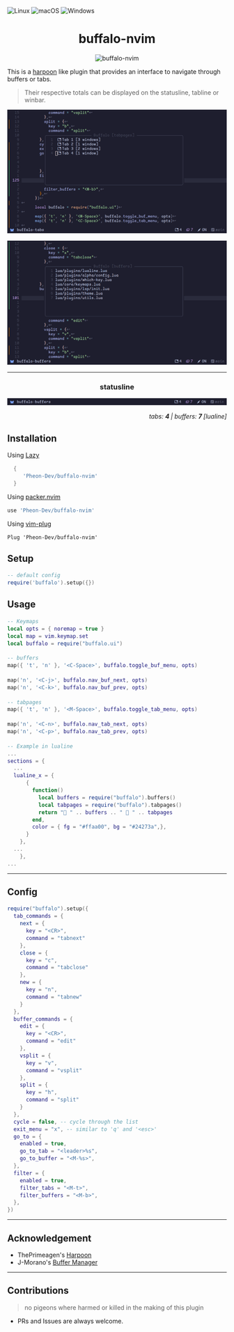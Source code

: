 ![Linux](https://img.shields.io/badge/Linux-%23.svg?logo=linux&color=FCC624&logoColor=black)
![macOS](https://img.shields.io/badge/macOS-%23.svg?logo=apple&color=000000&logoColor=white)
![Windows](https://img.shields.io/badge/Windows-%23.svg?logo=windows&color=0078D6&logoColor=white)

<h1 align="center">
 buffalo-nvim
</h1>

<p align="center">
<img src="https://i.pinimg.com/136x136/56/d2/8c/56d28c3798343d509e9b51973ee6ce56.jpg" alt="buffalo-nvim" />
</p>

This is a [harpoon](https://github.com/ThePrimeagen/harpoon) like plugin that provides an interface
to navigate through buffers or tabs.

> Their respective totals can be displayed on the statusline, tabline or winbar.

<p align="center">
<img src="assets/buffers.jpg" alt="buffalo-buffers" />
</p>

<p align="center">
<img src="assets/tabs.jpg" alt="buffalo-tabs" />
</p>

<hr />
<h3 align="center">
 statusline
</h3>

<p align="center">
<img src="assets/statusline.jpg" alt="buffalo-statusline" />
</p>
<p align="right">
  <i>tabs: <strong>4 </strong> | buffers: <strong>7  </strong>[lualine]</i>
</p>

## Installation

Using [Lazy](https://github.com/folke/lazy.nvim)

```lua
  {
     'Pheon-Dev/buffalo-nvim'
  }
```

Using [packer.nvim](https://github.com/wbthomason/packer.nvim)

```lua
use 'Pheon-Dev/buffalo-nvim'
```

Using [vim-plug](https://github.com/junegunn/vim-plug)

```vim
Plug 'Pheon-Dev/buffalo-nvim'
```

## Setup

```lua
-- default config
require('buffalo').setup({})
```

## Usage

```lua
-- Keymaps
local opts = { noremap = true }
local map = vim.keymap.set
local buffalo = require("buffalo.ui")

-- buffers
map({ 't', 'n' }, '<C-Space>', buffalo.toggle_buf_menu, opts)

map('n', '<C-j>', buffalo.nav_buf_next, opts)
map('n', '<C-k>', buffalo.nav_buf_prev, opts)

-- tabpages
map({ 't', 'n' }, '<M-Space>', buffalo.toggle_tab_menu, opts)

map('n', '<C-n>', buffalo.nav_tab_next, opts)
map('n', '<C-p>', buffalo.nav_tab_prev, opts)

-- Example in lualine
...
sections = {
  ...
  lualine_x = {
      {
        function()
          local buffers = require("buffalo").buffers()
          local tabpages = require("buffalo").tabpages()
          return "󱂬 " .. buffers .. " 󰓩 " .. tabpages
        end,
        color = { fg = "#ffaa00", bg = "#24273a",},
      }
    },
  ...
    },
...
```

---

## Config

```lua
require("buffalo").setup({
  tab_commands = {
    next = {
      key = "<CR>",
      command = "tabnext"
    },
    close = {
      key = "c",
      command = "tabclose"
    },
    new = {
      key = "n",
      command = "tabnew"
    }
  },
  buffer_commands = {
    edit = {
      key = "<CR>",
      command = "edit"
    },
    vsplit = {
      key = "v",
      command = "vsplit"
    },
    split = {
      key = "h",
      command = "split"
    }
  },
  cycle = false, -- cycle through the list
  exit_menu = "x", -- similar to 'q' and '<esc>'
  go_to = {
    enabled = true,
    go_to_tab = "<leader>%s",
    go_to_buffer = "<M-%s>",
  },
  filter = {
    enabled = true,
    filter_tabs = "<M-t>",
    filter_buffers = "<M-b>",
  },
})
```

---

## Acknowledgement

- ThePrimeagen's [Harpoon](https://github.com/ThePrimeagen/harpoon)
- J-Morano's [Buffer Manager](https://github.com/j-morano/buffer_manager.nvim)

---

## Contributions

> no pigeons where harmed or killed in the making of this plugin

- PRs and Issues are always welcome.
